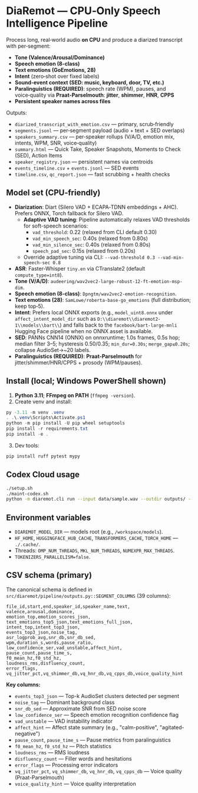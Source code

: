 # DiaRemot — CPU‑Only Speech Intelligence Pipeline

Process long, real‑world audio **on CPU** and produce a diarized transcript with per‑segment:
- **Tone (Valence/Arousal/Dominance)**
- **Speech emotion (8‑class)**
- **Text emotions (GoEmotions, 28)**
- **Intent** (zero‑shot over fixed labels)
- **Sound‑event context (SED: music, keyboard, door, TV, etc.)**
- **Paralinguistics (REQUIRED)**: speech rate (WPM), pauses, and voice‑quality via **Praat‑Parselmouth**: **jitter**, **shimmer**, **HNR**, **CPPS**
- **Persistent speaker names across files**

Outputs:
- `diarized_transcript_with_emotion.csv` — primary, scrub‑friendly
- `segments.jsonl` — per‑segment payload (audio + text + SED overlaps)
- `speakers_summary.csv` — per‑speaker rollups (V/A/D, emotion mix, intents, WPM, SNR, voice‑quality)
- `summary.html` — Quick Take, Speaker Snapshots, Moments to Check (SED), Action Items
- `speaker_registry.json` — persistent names via centroids
- `events_timeline.csv` + `events.jsonl` — SED events
- `timeline.csv`, `qc_report.json` — fast scrubbing + health checks

## Model set (CPU‑friendly)

- **Diarization**: Diart (Silero VAD + ECAPA‑TDNN embeddings + AHC). Prefers ONNX, Torch fallback for Silero VAD.
  - **Adaptive VAD tuning**: Pipeline automatically relaxes VAD thresholds for soft-speech scenarios:
    - `vad_threshold`: 0.22 (relaxed from CLI default 0.30)
    - `vad_min_speech_sec`: 0.40s (relaxed from 0.80s)
    - `vad_min_silence_sec`: 0.40s (relaxed from 0.80s)
    - `speech_pad_sec`: 0.15s (relaxed from 0.20s)
  - Override adaptive tuning via CLI: `--vad-threshold 0.3 --vad-min-speech-sec 0.8`
- **ASR**: Faster‑Whisper `tiny.en` via CTranslate2 (default `compute_type=int8`).
- **Tone (V/A/D)**: `audeering/wav2vec2-large-robust-12-ft-emotion-msp-dim`.
- **Speech emotion (8‑class)**: `Dpngtm/wav2vec2-emotion-recognition`.
- **Text emotions (28)**: `SamLowe/roberta-base-go_emotions` (full distribution; keep top‑5).
- **Intent**: Prefers local ONNX exports (e.g., `model_uint8.onnx` under `affect_intent_model_dir` such as `D:\\diaremot\\diaremot2-1\\models\\bart\\`) and falls back to the `facebook/bart-large-mnli` Hugging Face pipeline when no ONNX asset is available.
- **SED**: PANNs CNN14 (ONNX) on onnxruntime; 1.0s frames, 0.5s hop; median filter 3–5; hysteresis 0.50/0.35; `min_dur=0.30s`; `merge_gap≤0.20s`; collapse AudioSet→~20 labels.
- **Paralinguistics (REQUIRED)**: **Praat‑Parselmouth** for jitter/shimmer/HNR/CPPS + prosody (WPM/pauses).

## Install (local; Windows PowerShell shown)

1) **Python 3.11**; **FFmpeg on PATH** (`ffmpeg -version`).
2) Create venv and install:
```powershell
py -3.11 -m venv .venv
. .\.venv\Scripts\Activate.ps1
python -m pip install -U pip wheel setuptools
pip install -r requirements.txt
pip install -e .
```
3) Dev tools:
```powershell
pip install ruff pytest mypy
```

## Codex Cloud usage

```bash
./setup.sh
./maint-codex.sh
python -m diaremot.cli run --input data/sample.wav --outdir outputs/ --asr-compute-type int8
```

## Environment variables

- `DIAREMOT_MODEL_DIR` — models root (e.g., `/workspace/models`).
- `HF_HOME`, `HUGGINGFACE_HUB_CACHE`, `TRANSFORMERS_CACHE`, `TORCH_HOME` — `./.cache/`.
- Threads: `OMP_NUM_THREADS`, `MKL_NUM_THREADS`, `NUMEXPR_MAX_THREADS`.
- `TOKENIZERS_PARALLELISM=false`.

## CSV schema (primary)

The canonical schema is defined in `src/diaremot/pipeline/outputs.py::SEGMENT_COLUMNS` (39 columns):

```
file_id,start,end,speaker_id,speaker_name,text,
valence,arousal,dominance,
emotion_top,emotion_scores_json,
text_emotions_top5_json,text_emotions_full_json,
intent_top,intent_top3_json,
events_top3_json,noise_tag,
asr_logprob_avg,snr_db,snr_db_sed,
wpm,duration_s,words,pause_ratio,
low_confidence_ser,vad_unstable,affect_hint,
pause_count,pause_time_s,
f0_mean_hz,f0_std_hz,
loudness_rms,disfluency_count,
error_flags,
vq_jitter_pct,vq_shimmer_db,vq_hnr_db,vq_cpps_db,voice_quality_hint
```

**Key columns:**
- `events_top3_json` — Top-k AudioSet clusters detected per segment
- `noise_tag` — Dominant background class
- `snr_db_sed` — Approximate SNR from SED noise score
- `low_confidence_ser` — Speech emotion recognition confidence flag
- `vad_unstable` — VAD instability indicator
- `affect_hint` — Affect state summary (e.g., "calm-positive", "agitated-negative")
- `pause_count`, `pause_time_s` — Pause metrics from paralinguistics
- `f0_mean_hz`, `f0_std_hz` — Pitch statistics
- `loudness_rms` — RMS loudness
- `disfluency_count` — Filler words and hesitations
- `error_flags` — Processing error indicators
- `vq_jitter_pct`, `vq_shimmer_db`, `vq_hnr_db`, `vq_cpps_db` — Voice quality (Praat-Parselmouth)
- `voice_quality_hint` — Voice quality interpretation